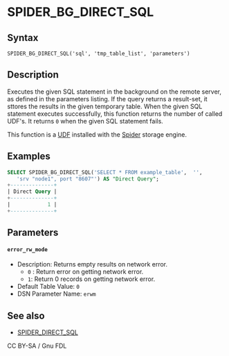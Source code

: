 # SPIDER\_BG\_DIRECT\_SQL

## Syntax

```
SPIDER_BG_DIRECT_SQL('sql', 'tmp_table_list', 'parameters')
```

## Description

Executes the given SQL statement in the background on the remote server, as defined in the parameters listing. If the query returns a result-set, it sttores the results in the given temporary table. When the given SQL statement executes successfully, this function returns the number of called UDF's. It returns `0` when the given SQL statement fails.

This function is a [UDF](../../../../server-usage/user-defined-functions/) installed with the [Spider](../) storage engine.

## Examples

```sql
SELECT SPIDER_BG_DIRECT_SQL('SELECT * FROM example_table',  '', 
   'srv "node1", port "8607"') AS "Direct Query";
+--------------+
| Direct Query | 
+--------------+
|            1 |
+--------------+
```

## Parameters

#### `error_rw_mode`

* Description: Returns empty results on network error.
  * `0` : Return error on getting network error.
  * `1`: Return 0 records on getting network error.
* Default Table Value: `0`
* DSN Parameter Name: `erwm`

## See also

* [SPIDER\_DIRECT\_SQL](spider_direct_sql.md)

CC BY-SA / Gnu FDL
